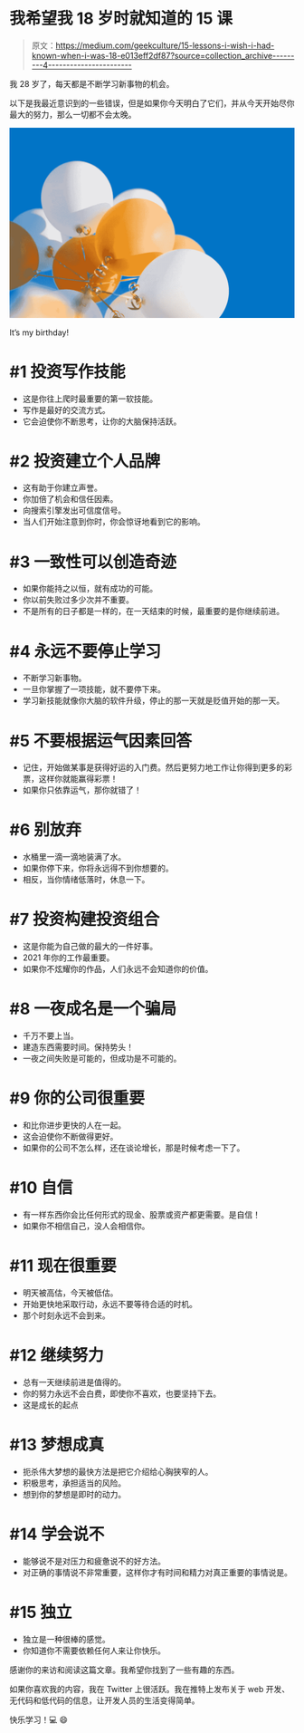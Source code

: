 # 我希望我 18 岁时就知道的 15 课

> 原文：<https://medium.com/geekculture/15-lessons-i-wish-i-had-known-when-i-was-18-e013eff2df87?source=collection_archive---------4----------------------->

我 28 岁了，每天都是不断学习新事物的机会。

以下是我最近意识到的一些错误，但是如果你今天明白了它们，并从今天开始尽你最大的努力，那么一切都不会太晚。

![](img/8a6183c74ba2284af5a3b7ad05ef139d.png)

It’s my birthday!

# #1 投资写作技能

*   这是你往上爬时最重要的第一软技能。
*   写作是最好的交流方式。
*   它会迫使你不断思考，让你的大脑保持活跃。

# #2 投资建立个人品牌

*   这有助于你建立声誉。
*   你加倍了机会和信任因素。
*   向搜索引擎发出可信度信号。
*   当人们开始注意到你时，你会惊讶地看到它的影响。

# #3 一致性可以创造奇迹

*   如果你能持之以恒，就有成功的可能。
*   你以前失败过多少次并不重要。
*   不是所有的日子都是一样的，在一天结束的时候，最重要的是你继续前进。

# #4 永远不要停止学习

*   不断学习新事物。
*   一旦你掌握了一项技能，就不要停下来。
*   学习新技能就像你大脑的软件升级，停止的那一天就是贬值开始的那一天。

# #5 不要根据运气因素回答

*   记住，开始做某事是获得好运的入门费。然后更努力地工作让你得到更多的彩票，这样你就能赢得彩票！
*   如果你只依靠运气，那你就错了！

# #6 别放弃

*   水桶里一滴一滴地装满了水。
*   如果你停下来，你将永远得不到你想要的。
*   相反，当你情绪低落时，休息一下。

# #7 投资构建投资组合

*   这是你能为自己做的最大的一件好事。
*   2021 年你的工作最重要。
*   如果你不炫耀你的作品，人们永远不会知道你的价值。

# #8 一夜成名是一个骗局

*   千万不要上当。
*   建造东西需要时间。保持势头！
*   一夜之间失败是可能的，但成功是不可能的。

# #9 你的公司很重要

*   和比你进步更快的人在一起。
*   这会迫使你不断做得更好。
*   如果你的公司不怎么样，还在谈论增长，那是时候考虑一下了。

# #10 自信

*   有一样东西你会比任何形式的现金、股票或资产都更需要。是自信！
*   如果你不相信自己，没人会相信你。

# #11 现在很重要

*   明天被高估，今天被低估。
*   开始更快地采取行动，永远不要等待合适的时机。
*   那个时刻永远不会到来。

# #12 继续努力

*   总有一天继续前进是值得的。
*   你的努力永远不会白费，即使你不喜欢，也要坚持下去。
*   这是成长的起点

# #13 梦想成真

*   扼杀伟大梦想的最快方法是把它介绍给心胸狭窄的人。
*   积极思考，承担适当的风险。
*   想到你的梦想是即时的动力。

# #14 学会说不

*   能够说不是对压力和疲惫说不的好方法。
*   对正确的事情说不非常重要，这样你才有时间和精力对真正重要的事情说是。

# #15 独立

*   独立是一种很棒的感觉。
*   你知道你不需要依赖任何人来让你快乐。

感谢你的来访和阅读这篇文章。我希望你找到了一些有趣的东西。

如果你喜欢我的内容，我在 Twitter 上很活跃。我在推特上发布关于 web 开发、无代码和低代码的信息，让开发人员的生活变得简单。

快乐学习！💻 😄